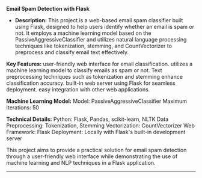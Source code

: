 **Email Spam Detection with Flask**

- **Description:** This project is a web-based email spam classifier built using Flask, designed to help users identify whether an email is spam or not. It employs a machine learning model based on the PassiveAggressiveClassifier and utilizes natural language processing techniques like tokenization, stemming, and CountVectorizer to preprocess and classify email text effectively.

**Key Features:**
user-friendly web interface for email classification.
utilizes a machine learning model to classify emails as spam or not.
Text preprocessing techniques such as tokenization and stemming enhance classification accuracy.
built-in web server using Flask for seamless deployment.
easy integration with other web applications.

**Machine Learning Model:**
Model: PassiveAggressiveClassifier
Maximum Iterations: 50

**Technical Details:**
Python: Flask, Pandas, scikit-learn, NLTK
Data Preprocessing: Tokenization, Stemming
Vectorization: CountVectorizer
Web Framework: Flask
Deployment: Locally with Flask's built-in development server

This project aims to provide a practical solution for email spam detection through a user-friendly web interface while demonstrating the use of machine learning and NLP techniques in a Flask application.

---
